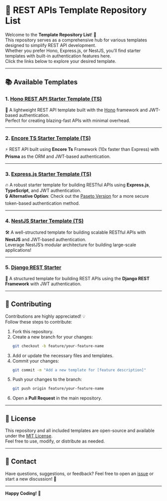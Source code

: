 # 🚀 **REST APIs Template Repository List**

Welcome to the **Template Repository List**! 🎉  
This repository serves as a comprehensive hub for various templates designed to simplify REST API development.  
Whether you prefer Hono, Express.js, or NestJS, you’ll find starter templates with built-in authentication features here.  
Click the links below to explore your desired template.

---

## 📚 **Available Templates**

### 1. [Hono REST API Starter Template (TS)](https://github.com/denisetiya/hono-jwt-template.git)  
🚀 A lightweight REST API template built with the [Hono](https://hono.dev/) framework and JWT-based authentication.  
Perfect for creating blazing-fast APIs with minimal overhead.

---

### 2. [Encore TS Starter Template (TS)](https://github.com/denisetiya/encore-ts-auth.git)  
⚡ REST API built using **Encore Ts** Framework (10x faster than Express) with **Prisma** as the ORM and JWT-based authentication.

---

### 3. [Express.js Starter Template (TS)](https://github.com/denisetiya/typeExpress-jwt-template.git)  
🔥 A robust starter template for building RESTful APIs using **Express.js**, **TypeScript**, and JWT authentication.  
🔒 **Alternative Option**: Check out the [Paseto Version](https://github.com/denisetiya/TS-Express-Paseto-template.git) for a more secure token-based authentication method.

---

### 4. [NestJS Starter Template (TS)](https://github.com/denisetiya/nest-jwt-template.git)  
🛠 A well-structured template for building scalable RESTful APIs with **NestJS** and JWT-based authentication.  
Leverage NestJS’s modular architecture for building large-scale applications!

---

### 5. [Django REST Starter](https://github.com/denisetiya/django-rest-template.git)  
🎯 A structured template for building REST APIs using the **Django REST Framework** with JWT authentication.

---

## 🤝 **Contributing**

Contributions are highly appreciated! 💡  
Follow these steps to contribute:

1. Fork this repository.  
2. Create a new branch for your changes:  
   ```bash
   git checkout -b feature/your-feature-name
   ```
3. Add or update the necessary files and templates.  
4. Commit your changes:  
   ```bash
   git commit -m "Add a new template for [feature description]"
   ```
5. Push your changes to the branch:  
   ```bash
   git push origin feature/your-feature-name
   ```
6. Open a **Pull Request** in the main repository.  

---

## 📄 **License**

This repository and all included templates are open-source and available under the [MIT License](./LICENSE).  
Feel free to use, modify, or distribute as needed.

---

## 📧 **Contact**

Have questions, suggestions, or feedback? Feel free to open an [issue](https://github.com/denisetiya/Rest-api-template/issues) or start a new discussion! 💬  

---

**Happy Coding!** 🚀  
